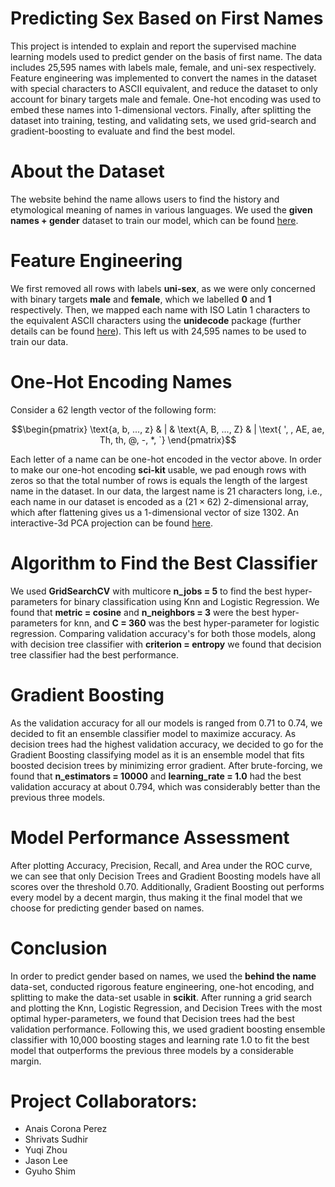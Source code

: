 # Predicting Sex Based on First Names

This project is intended to explain and report the supervised machine
learning models used to predict gender on the basis of first name. The data
includes 25,595 names with labels male, female, and uni-sex respectively.
Feature engineering was implemented to convert the names in the dataset
with special characters to ASCII equivalent, and reduce the dataset to
only account for binary targets male and female. One-hot encoding was
used to embed these names into 1-dimensional vectors. Finally, after
splitting the dataset into training, testing, and validating sets, we used
grid-search and gradient-boosting to evaluate and find the best model.

# About the Dataset
The website behind the name allows users to find the history and etymological
meaning of names in various languages. We used the **given names + gender**
dataset to train our model, which can be found [here](https://www.behindthename.com/api/download.php).

# Feature Engineering
We first removed all rows with labels **uni-sex**, as we were only concerned with binary targets **male** and **female**, which we labelled **0** and **1** respectively. Then, we mapped each name with ISO Latin 1 characters to the equivalent ASCII characters using the **unidecode** package (further details can be found [here](https://pypi.org/project/Unidecode)). This left us with 24,595 names to be used to train our data.

# One-Hot Encoding Names
Consider a $62$ length vector of the following form: 
```math
\begin{pmatrix} \text{a, b, ..., z} & | & \text{A, B, ..., Z} & | \text{ ', , AE, ae, Th, th, @, -, *, `} \end{pmatrix}
```
Each letter of a name can be one-hot encoded in the vector above. In order to make our one-hot encoding **sci-kit** usable, we pad enough rows with zeros so that the total number of rows is equals the length of the largest name in the dataset. In our data, the largest name  is $21$ characters long, i.e., each name in our dataset is encoded as a $(21 \times 62)$ 2-dimensional array, which after flattening gives us a 1-dimensional vector of size $1302$. An interactive-3d PCA projection can be found [here](https://htmlpreview.github.io/?https://github.com/Stochastic1017/Predicting_Gender/blob/main/PCA-3d.html).

# Algorithm to Find the Best Classifier
We used **GridSearchCV** with multicore **n_jobs = 5** to find the best hyper-parameters for binary classification using Knn and Logistic Regression. We found that **metric = cosine** and **n_neighbors = 3** were the best hyper-parameters for knn, and **C = 360** was the best hyper-parameter for logistic regression. Comparing validation accuracy's for both those models, along with decision tree classifier with **criterion = entropy** we found that decision tree classifier had the best performance.

# Gradient Boosting
As the validation accuracy for all our models is ranged from 0.71 to 0.74, we decided to fit an ensemble classifier model to maximize accuracy. As decision trees had the highest validation accuracy, we decided to go for the Gradient Boosting classifying model as it is an ensemble model that fits boosted decision trees by minimizing error gradient. After brute-forcing, we found that **n_estimators = 10000** and **learning_rate = 1.0** had the best validation accuracy at about 0.794, which was considerably better than the previous three models.

# Model Performance Assessment
After plotting Accuracy, Precision, Recall, and Area under the ROC curve, we can see that only Decision Trees and Gradient Boosting models have all scores over the threshold 0.70. Additionally, Gradient Boosting out performs every model by a decent margin, thus making it the final model that we choose for predicting gender based on names.

# Conclusion
In order to predict gender based on names, we used the **behind the name** data-set, conducted rigorous feature engineering, one-hot encoding, and splitting to make the data-set usable in **scikit**. After running a grid search and plotting the Knn, Logistic Regression, and Decision Trees with the most optimal hyper-parameters, we found that Decision trees had the best validation performance. Following this, we used gradient boosting ensemble classifier with 10,000 boosting stages and learning rate 1.0 to fit the best model that outperforms the previous three models by a considerable margin. 

# Project Collaborators:
* Anais Corona Perez
* Shrivats Sudhir
* Yuqi Zhou
* Jason Lee
* Gyuho Shim
